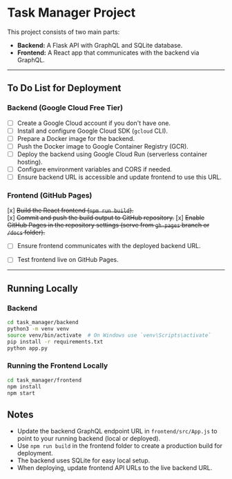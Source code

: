 # Task Manager Project

This project consists of two main parts:

- **Backend:** A Flask API with GraphQL and SQLite database.
- **Frontend:** A React app that communicates with the backend via GraphQL.

---

## To Do List for Deployment

### Backend (Google Cloud Free Tier)
- [ ] Create a Google Cloud account if you don't have one.
- [ ] Install and configure Google Cloud SDK (`gcloud` CLI).
- [ ] Prepare a Docker image for the backend.
- [ ] Push the Docker image to Google Container Registry (GCR).
- [ ] Deploy the backend using Google Cloud Run (serverless container hosting).
- [ ] Configure environment variables and CORS if needed.
- [ ] Ensure backend URL is accessible and update frontend to use this URL.

### Frontend (GitHub Pages)

[x] ~~Build the React frontend (`npm run build`).~~  
[x] ~~Commit and push the build output to GitHub repository.~~ 
[x] ~~Enable GitHub Pages in the repository settings (serve from `gh-pages` branch or `/docs` folder).~~  
- [ ] Ensure frontend communicates with the deployed backend URL.  
- [ ] Test frontend live on GitHub Pages.


---

## Running Locally

### Backend
```bash
cd task_manager/backend
python3 -m venv venv
source venv/bin/activate  # On Windows use `venv\Scripts\activate`
pip install -r requirements.txt
python app.py
```

### Running the Frontend Locally
```bash
cd task_manager/frontend
npm install
npm start
```

## Notes

- Update the backend GraphQL endpoint URL in `frontend/src/App.js` to point to your running backend (local or deployed).
- Use `npm run build` in the frontend folder to create a production build for deployment.
- The backend uses SQLite for easy local setup.
- When deploying, update frontend API URLs to the live backend URL.


